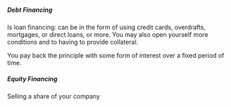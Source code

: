 ##### Debt Financing
Is loan financing: can be in the form of using credit cards, overdrafts, mortgages, or direct loans, or more. You may also open yourself more conditions and to having to provide collateral.

You pay back the principle with some form of interest over a fixed period of time.

##### Equity Financing
Selling a share of your company
